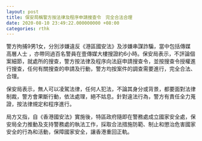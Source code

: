 ```yaml
---
layout: post
title: 保安局稱警方按法律及程序申請搜查令　完全合法合理
date: 2020-08-10 23:49:22.000000000 +08:00
categories: rthk
---
```


警方拘捕9男1女，分別涉嫌違反《港區國安法》及涉嫌串謀詐騙，當中包括傳媒高層人士 ，亦帶同過百名警員在壹傳媒大樓搜證約6小時。保安局表示，不評論個案細節，就處所的搜查，警方按法律及程序向法庭申請搜查令，並按搜查令授權進行搜查，任何有關搜查的申請及行動，警方均按案件的調查需要進行，完全合法、合理。

保安局表示，無人可以凌駕法律，任何人犯法，不論其身分或背景，都要面對法律制裁，警方會果斷行動，依法處理，絕不姑息。針對違法行為，警方有責任全力蒐證，按法律規定和程序進行。

局方又指，自《香港國安法》實施後，特區政府隨即在警務處成立國家安全處，保安局全力推動及支持警務處的執法工作，採取合法措施防範、制止和懲治危害國家安全的行為和活動，保障國家安全，讓香港重回正軌。
